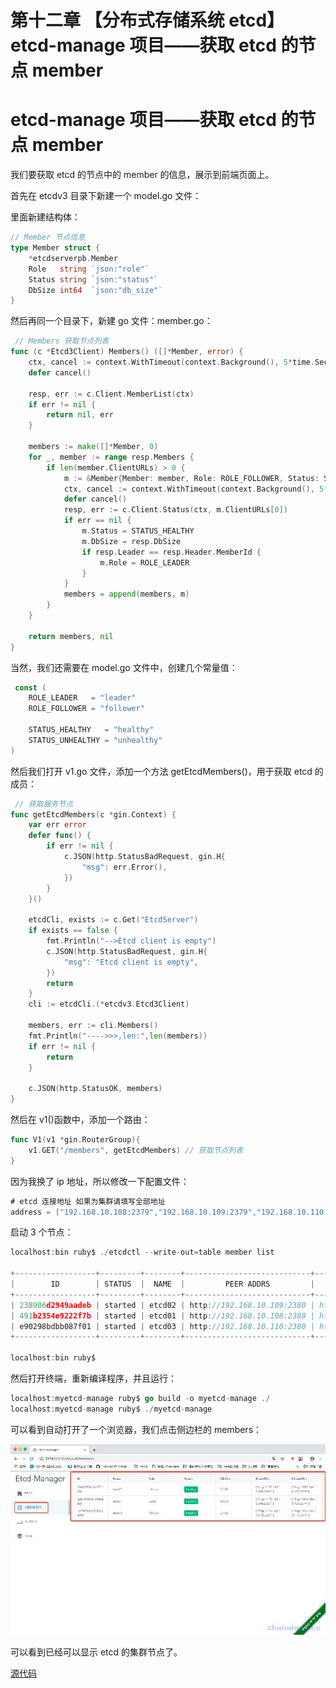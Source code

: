 # 第十二章 【分布式存储系统 etcd】etcd-manage 项目——获取 etcd 的节点 member

# etcd-manage 项目——获取 etcd 的节点 member

我们要获取 etcd 的节点中的 member 的信息，展示到前端页面上。

首先在 etcdv3 目录下新建一个 model.go 文件：

里面新建结构体：

```go
// Member 节点信息
type Member struct {
    *etcdserverpb.Member
    Role   string `json:"role"`
    Status string `json:"status"`
    DbSize int64  `json:"db_size"`
}
```

然后再同一个目录下，新建 go 文件：member.go：

```go
 // Members 获取节点列表
func (c *Etcd3Client) Members() ([]*Member, error) {
    ctx, cancel := context.WithTimeout(context.Background(), 5*time.Second)
    defer cancel()

    resp, err := c.Client.MemberList(ctx)
    if err != nil {
        return nil, err
    }

    members := make([]*Member, 0)
    for _, member := range resp.Members {
        if len(member.ClientURLs) > 0 {
            m := &Member{Member: member, Role: ROLE_FOLLOWER, Status: STATUS_UNHEALTHY}
            ctx, cancel := context.WithTimeout(context.Background(), 5*time.Second)
            defer cancel()
            resp, err := c.Client.Status(ctx, m.ClientURLs[0])
            if err == nil {
                m.Status = STATUS_HEALTHY
                m.DbSize = resp.DbSize
                if resp.Leader == resp.Header.MemberId {
                    m.Role = ROLE_LEADER
                }
            }
            members = append(members, m)
        }
    }

    return members, nil
}
```

当然，我们还需要在 model.go 文件中，创建几个常量值：

```go
 const (
    ROLE_LEADER   = "leader"
    ROLE_FOLLOWER = "follower"

    STATUS_HEALTHY   = "healthy"
    STATUS_UNHEALTHY = "unhealthy"
)
```

然后我们打开 v1.go 文件，添加一个方法 getEtcdMembers()，用于获取 etcd 的成员：

```go
 // 获取服务节点
func getEtcdMembers(c *gin.Context) {
    var err error
    defer func() {
        if err != nil {
            c.JSON(http.StatusBadRequest, gin.H{
                "msg": err.Error(),
            })
        }
    }()

    etcdCli, exists := c.Get("EtcdServer")
    if exists == false {
        fmt.Println("-->Etcd client is empty")
        c.JSON(http.StatusBadRequest, gin.H{
            "msg": "Etcd client is empty",
        })
        return
    }
    cli := etcdCli.(*etcdv3.Etcd3Client)

    members, err := cli.Members()
    fmt.Println("---->>>,len:",len(members))
    if err != nil {
        return
    }

    c.JSON(http.StatusOK, members)
}
```

然后在 v1()函数中，添加一个路由：

```go
func V1(v1 *gin.RouterGroup){
    v1.GET("/members", getEtcdMembers) // 获取节点列表
}
```

因为我换了 ip 地址，所以修改一下配置文件：

```go
# etcd 连接地址 如果为集群请填写全部地址
address = ["192.168.10.108:2379","192.168.10.109:2379","192.168.10.110:2379"]
```

启动 3 个节点：

```go
localhost:bin ruby$ ./etcdctl --write-out=table member list

+------------------+---------+--------+----------------------------+----------------------------+
|        ID        | STATUS  |  NAME  |         PEER ADDRS         |        CLIENT ADDRS        |
+------------------+---------+--------+----------------------------+----------------------------+
| 238906d2949aadeb | started | etcd02 | http://192.168.10.109:2380 | http://192.168.10.109:2379 |
| 491b2354e9222f7b | started | etcd01 | http://192.168.10.108:2380 | http://192.168.10.108:2379 |
| e90298bdbb087f01 | started | etcd03 | http://192.168.10.110:2380 | http://192.168.10.110:2379 |
+------------------+---------+--------+----------------------------+----------------------------+

localhost:bin ruby$ 
```

然后打开终端，重新编译程序，并且运行：

```go
localhost:myetcd-manage ruby$ go build -o myetcd-manage ./
localhost:myetcd-manage ruby$ ./myetcd-manage 
```

可以看到自动打开了一个浏览器，我们点击侧边栏的 members：

![etcd_xiangmu17](img/3c8ba25973591f82a4ba4e61b30534b8.jpg)

可以看到已经可以显示 etcd 的集群节点了。

[源代码](https://github.com/rubyhan1314/myetcd-manage)